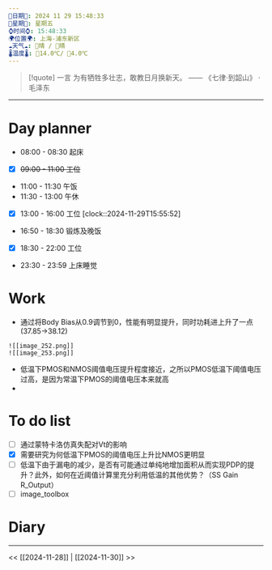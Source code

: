 ```yaml
---
🌻日期🌻: 2024 11 29 15:48:33
🌙星期🌙: 星期五
⌚️时间⌚️: 15:48:33
🌍位置🌍: 上海-浦东新区
☁️天气☁️: 🌅晴 / 🌃晴
🌡️温度🌡️: 🌅14.0℃/ 🌃4.0℃
---
```

>[!quote] 一言
 为有牺牲多壮志，敢教日月换新天。  —— 《七律·到韶山》 · 毛泽东

---
# Day planner
-  08:00 - 08:30 起床
- [x]  ~~09:00 - 11:00 工位~~
-  11:00 - 11:30 午饭
-  11:30 - 13:00 午休
- [x] 13:00 - 16:00 工位
      [clock::2024-11-29T15:55:52]
-  16:50 - 18:30 锻炼及晚饭
- [x]  18:30 - 22:00 工位
-  23:30 - 23:59 上床睡觉
# Work
- 通过将Body Bias从0.9调节到0，性能有明显提升，同时功耗进上升了一点(37.85->38.12)
```image-layout-a
![[image_252.png]]
![[image_253.png]]
```
- 低温下PMOS和NMOS阈值电压提升程度接近，之所以PMOS低温下阈值电压过高，是因为常温下PMOS的阈值电压本来就高
- 

# To do list
- [ ] 通过蒙特卡洛仿真失配对Vt的影响
- [x] 需要研究为何低温下PMOS的阈值电压上升比NMOS更明显
- [ ] 低温下由于漏电的减少，是否有可能通过单纯地增加面积从而实现PDP的提升？此外，如何在近阈值计算里充分利用低温的其他优势？（SS Gain R_Output）
- [ ] image_toolbox
# Diary





---
<< [[2024-11-28]] | [[2024-11-30]] >>